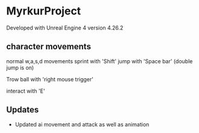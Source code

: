 # MyrkurProject

Developed with Unreal Engine 4 version 4.26.2

## character movements
normal w,a,s,d movements 
sprint with 'Shift'
jump with 'Space bar' (double jump is on)

Trow ball with 'right mouse trigger'

interact with 'E'

## Updates
- Updated ai movement and attack as well as animation


